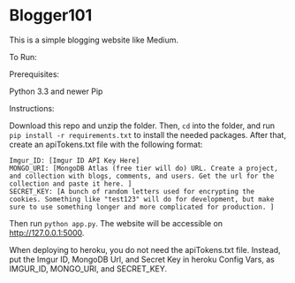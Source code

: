 # Blogger101

This is a simple blogging website like Medium. 

To Run:

Prerequisites:

Python 3.3 and newer
Pip

Instructions:

Download this repo and unzip the folder. Then, `cd` into the folder, and run `pip install -r requirements.txt` to install the needed packages. After that, create an apiTokens.txt file with the following format:

```
Imgur_ID: [Imgur ID API Key Here]
MONGO_URI: [MongoDB Atlas (free tier will do) URL. Create a project, and collection with blogs, comments, and users. Get the url for the collection and paste it here. ]
SECRET_KEY: [A bunch of random letters used for encrypting the cookies. Something like "test123" will do for development, but make sure to use something longer and more complicated for production. ]
```

Then run `python app.py`. The website will be accessible on http://127.0.0.1:5000. 


When deploying to heroku, you do not need the apiTokens.txt file. Instead, put the Imgur ID, MongoDB Url, and Secret Key in heroku Config Vars, as IMGUR_ID, MONGO_URI, and SECRET_KEY. 
